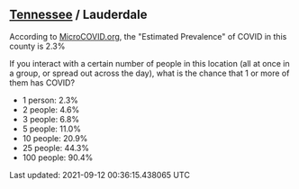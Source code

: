 
## [Tennessee](/united-states/tennessee) / Lauderdale

According to [MicroCOVID.org](http://microcovid.org),
the "Estimated Prevalence" of COVID in this county is 2.3%

If you interact with a certain number of people in this location
(all at once in a group, or spread out across the day), what is the chance that
1 or more of them has COVID?

- 1 person: 2.3%
- 2 people: 4.6%
- 3 people: 6.8%
- 5 people: 11.0%
- 10 people: 20.9%
- 25 people: 44.3%
- 100 people: 90.4%

Last updated: 2021-09-12 00:36:15.438065 UTC
